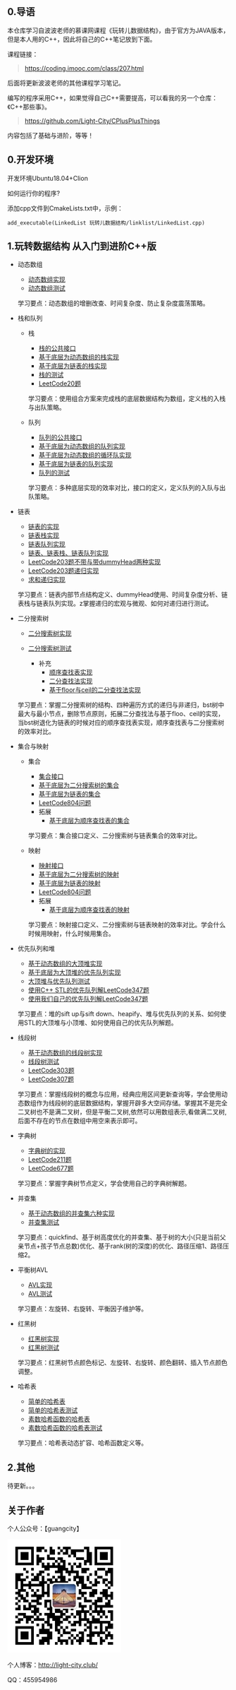 ## 0.导语

本仓库学习自波波老师的慕课网课程《玩转儿数据结构》，由于官方为JAVA版本，但是本人用的C++，因此将自己的C++笔记放到下面。

课程链接：

> https://coding.imooc.com/class/207.html

后面将更新波波老师的其他课程学习笔记。

编写的程序采用C++，如果觉得自己C++需要提高，可以看我的另一个仓库：《C++那些事》。

> https://github.com/Light-City/CPlusPlusThings

内容包括了基础与进阶，等等！

## 0.开发环境

开发环境Ubuntu18.04+Clion

如何运行你的程序?

添加cpp文件到CmakeLists.txt中，示例：

```
add_executable(LinkedList 玩转儿数据结构/linklist/LinkedList.cpp)
```

## 1.玩转数据结构 从入门到进阶C++版

- 动态数组

  - [动态数组实现](./玩转儿数据结构/array/array.h)
  - [动态数组测试](./玩转儿数据结构/array/array.cpp)

  学习要点：动态数组的增删改查、时间复杂度、防止复杂度震荡策略。

- 栈和队列

  - 栈

    - [栈的公共接口](./玩转儿数据结构/interface.h)
    - [基于底层为动态数组的栈实现](./玩转儿数据结构/stack/ArrayStack.h)
    - [基于底层为链表的栈实现](./玩转儿数据结构/stack/LinkedListStack.h)
    - [栈的测试](./玩转儿数据结构/test/Tamin.cpp)
    - [LeetCode20题](./玩转儿数据结构/stack/20isValid.cpp)

    学习要点：使用组合方案来完成栈的底层数据结构为数组，定义栈的入栈与出队策略。

  - 队列

    - [队列的公共接口](./玩转儿数据结构/interface.h)
    - [基于底层为动态数组的队列实现](./玩转儿数据结构/queue/ArrayQueue.h)
    - [基于底层为动态数组的循环队实现](./玩转儿数据结构/queue/loopQueue.h/)
    - [基于底层为链表的队列实现](./玩转儿数据结构/stack/LinkedListQueue.h)
    - [队列的测试](./玩转儿数据结构/test/Tamin.cpp)

    学习要点：多种底层实现的效率对比，接口的定义，定义队列的入队与出队策略。

- 链表

  - [链表的实现](./玩转儿数据结构/linklist/LinkedList.h)
  - [链表栈实现](./玩转儿数据结构/stack/LinkedListStack.h)
  - [链表队列实现](./玩转儿数据结构/stack/LinkedListQueue.h)
  - [链表、链表栈、链表队列实现](./玩转儿数据结构/linklist/LinkedList.cpp)
  - [LeetCode203题不带与带dummyHead两种实现](./玩转儿数据结构/linklist/203ListNode.cpp)
  - [LeetCode203题递归实现](./玩转儿数据结构/recursion/203ListNode.cpp)
  - [求和递归实现](./玩转儿数据结构/recursion/recursion.cpp)

  学习要点：链表内部节点结构定义、dummyHead使用、时间复杂度分析、链表栈与链表队列实现。z掌握递归的宏观与微观、如何对递归进行测试。

- 二分搜索树

  - [二分搜索树实现](./玩转儿数据结构/bst/BST.h)

  - [二分搜索树测试](./玩转儿数据结构/bst/BST.cpp)

    - 补充
      - [顺序查找表实现](./玩转儿数据结构/bst/SequenceST.h)
      - [二分查找法实现](./玩转儿数据结构/binarySearch/BinarySearch.cpp)
      - [基于floor与ceil的二分查找法实现](./玩转儿数据结构/binarySearch/floor_ceil_BinarySearch.cpp)

    

  学习要点：掌握二分搜索树的结构、四种遍历方式的递归与非递归，bst树中最大与最小节点，删除节点原则，拓展二分查找法与基于floo、ceil的实现，当bst树退化为链表的时候对应的顺序查找表实现，顺序查找表与二分搜索树的效率对比。

- 集合与映射

  - 集合

    - [集合接口](./玩转儿数据结构/interface.h)
    - [基于底层为二分搜索树的集合](./玩转儿数据结构/set_map/BSTSet.h)
    - [基于底层为链表的集合](./玩转儿数据结构/set_map/LinkedListSet.h)
    - [LeetCode804问题](./玩转儿数据结构/set_map/804uniqueMorseRepresentations.cpp)
    - 拓展
      - [基于底层为顺序查找表的集合](./玩转儿数据结构/set_map/SeqSet.h)

    学习要点：集合接口定义、二分搜索树与链表集合的效率对比。

  - 映射

    - [映射接口](./玩转儿数据结构/interface.h)
    - [基于底层为二分搜索树的映射](./玩转儿数据结构/set_map/BSTMap.h)
    - [基于底层为链表的映射](./玩转儿数据结构/set_map/LinkedListSet.h)
    - [LeetCode804问题](./玩转儿数据结构/set_map/804uniqueMorseRepresentations.cpp)
    - 拓展
      - [基于底层为顺序查找表的映射](./玩转儿数据结构/set_map/LinkedListMap.h)

    学习要点：映射接口定义、二分搜索树与链表映射的效率对比。学会什么时候用映射，什么时候用集合。

- 优先队列和堆

  - [基于动态数组的大顶堆实现](./玩转儿数据结构/heap/heap.h)
  - [基于底层为大顶堆的优先队列实现](./玩转儿数据结构/heap/PriorityQueue.h)
  - [大顶堆与优先队列测试](./玩转儿数据结构/heap/heap.cpp)
  - [使用C++ STL的优先队列解LeetCode347题](./玩转儿数据结构/347topKFrequent.cpp)
  - [使用我们自己的优先队列解LeetCode347题](./玩转儿数据结构/347_local.cpp)

  学习要点：堆的sift up与sift down、heapify、堆与优先队列的关系、如何使用STL的大顶堆与小顶堆、如何使用自己的优先队列解题。

- 线段树

  - [基于动态数组的线段树实现](./玩转儿数据结构/segmenttree/segment.h)
  - [线段树测试](./玩转儿数据结构/segmenttree/segment.cpp)
  - [LeetCode303题](./玩转儿数据结构/segmenttree/303NumArray.cpp)
  - [LeetCode307题](./玩转儿数据结构/segmenttree/307NumArray.cpp)

  学习要点：掌握线段树的概念与应用，经典应用区间更新查询等，学会使用动态数组作为线段树的底层数据结构，掌握开辟多大空间存储。掌握其不是完全二叉树也不是满二叉树，但是平衡二叉树,依然可以用数组表示,看做满二叉树,后面不存在的节点在数组中用空来表示即可。

- 字典树

  - [字典树的实现](./玩转儿数据结构/trie/trie.h)
  - [LeetCode211题](./玩转儿数据结构/trie/211WordDictionary.cpp)
  - [LeetCode677题](./玩转儿数据结构/trie/677MapSum.cpp)

  学习要点：掌握字典树节点定义，学会使用自己的字典树解题。

- 并查集

  - [基于动态数组的并查集六种实现](./玩转儿数据结构/unionfind/unionfind.h)
  - [并查集测试](./玩转儿数据结构/unionfind/unionfind.cpp)

  学习要点：quickfind、基于树高度优化的并查集、基于树的大小(只是当前父亲节点+孩子节点总数)优化、基于rank(树的深度)的优化、路径压缩1、路径压缩2。

- 平衡树AVL

  - [AVL实现](./玩转儿数据结构/avl/AVL.h)
  - [AVL测试](./玩转儿数据结构/test/Tmain.cpp)

  学习要点：左旋转、右旋转、平衡因子维护等。

- 红黑树

  - [红黑树实现](./玩转儿数据结构/rbtree/rb_tree.h)
  - [红黑树测试](./玩转儿数据结构/rbtree/rbmain.cpp)

  学习要点：红黑树节点颜色标记、左旋转、右旋转、颜色翻转、插入节点颜色调整。

- 哈希表

  - [简单的哈希表](./玩转儿数据结构/hash/hash.h)
  - [简单的哈希表测试](./玩转儿数据结构/hash/hashMain.cpp)
  - [素数哈希函数的哈希表](./玩转儿数据结构/hash/hash_v2.h)
  - [素数哈希函数的哈希表测试](./玩转儿数据结构/hash/hashMain_v2.cpp)

  学习要点：哈希表动态扩容、哈希函数定义等。


## 2.其他

待更新。。。

## 关于作者

个人公众号：【guangcity】



![wechat](./img/wechat.jpg)

个人博客：http://light-city.club/

QQ：455954986
